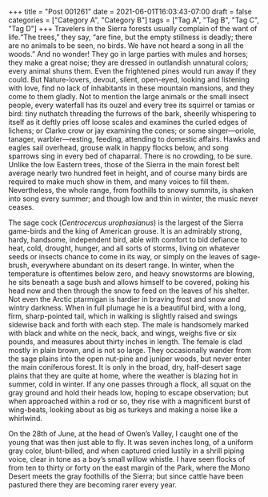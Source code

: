 +++
title = "Post 001261"
date = 2021-06-01T16:03:43-07:00
draft = false
categories = ["Category A", "Category B"]
tags = ["Tag A", "Tag B", "Tag C", "Tag D"]
+++
Travelers in the Sierra forests usually complain of the want of life.“The trees,” they say, “are fine, but the empty stillness is deadly; there are no animals to be seen, no birds. We have not heard a song in all the woods.” And no wonder! They go in large parties with mules and horses; they make a great noise; they are dressed in outlandish unnatural colors; every animal shuns them. Even the frightened pines would run away if they could. But Nature-lovers, devout, silent, open-eyed, looking and listening with love, find no lack of inhabitants in these mountain mansions, and they come to them gladly. Not to mention the large animals or the small insect people, every waterfall has its ouzel and every tree its squirrel or tamias or bird: tiny nuthatch threading the furrows of the bark, sheerily whispering to itself as it deftly pries off loose scales and examines the curled edges of lichens; or Clarke crow or jay examining the cones; or some singer—oriole, tanager, warbler—resting, feeding, attending to domestic affairs. Hawks and eagles sail overhead, grouse walk in happy flocks below, and song sparrows sing in every bed of chaparral. There is no crowding, to be sure. Unlike the low Eastern trees, those of the Sierra in the main forest belt average nearly two hundred feet in height, and of course many birds are required to make much show in them, and many voices to fill them. Nevertheless, the whole range, from foothills to snowy summits, is shaken into song every summer; and though low and thin in winter, the music never ceases.

The sage cock (_Centrocercus urophasianus_) is the largest of the Sierra game-birds and the king of American grouse. It is an admirably strong, hardy, handsome, independent bird, able with comfort to bid defiance to heat, cold, drought, hunger, and all sorts of storms, living on whatever seeds or insects chance to come in its way, or simply on the leaves of sage-brush, everywhere abundant on its desert range. In winter, when the temperature is oftentimes below zero, and heavy snowstorms are blowing, he sits beneath a sage bush and allows himself to be covered, poking his head now and then through the snow to feed on the leaves of his shelter. Not even the Arctic ptarmigan is hardier in braving frost and snow and wintry darkness. When in full plumage he is a beautiful bird, with a long, firm, sharp-pointed tail, which in walking is slightly raised and swings sidewise back and forth with each step. The male is handsomely marked with black and white on the neck, back, and wings, weighs five or six pounds, and measures about thirty inches in length. The female is clad mostly in plain brown, and is not so large. They occasionally wander from the sage plains into the open nut-pine and juniper woods, but never enter the main coniferous forest. It is only in the broad, dry, half-desert sage plains that they are quite at home, where the weather is blazing hot in summer, cold in winter. If any one passes through a flock, all squat on the gray ground and hold their heads low, hoping to escape observation; but when approached within a rod or so, they rise with a magnificent burst of wing-beats, looking about as big as turkeys and making a noise like a whirlwind.

On the 28th of June, at the head of Owen’s Valley, I caught one of the young that was then just able to fly. It was seven inches long, of a uniform gray color, blunt-billed, and when captured cried lustily in a shrill piping voice, clear in tone as a boy’s small willow whistle. I have seen flocks of from ten to thirty or forty on the east margin of the Park, where the Mono Desert meets the gray foothills of the Sierra; but since cattle have been pastured there they are becoming rarer every year.
